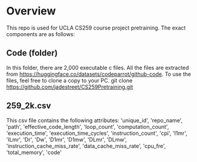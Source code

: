 # Overview
This repo is used for UCLA CS259 course project pretraining. The exact components are as follows:
## Code (folder)
In this folder, there are 2,000 executable c files.
All the files are extracted from https://huggingface.co/datasets/codeparrot/github-code.
To use the files, feel free to clone a copy to your PC.
git clone https://github.com/jadestreet/CS259Pretraining.git
## 259_2k.csv
This csv file contains the following attributes:
'unique_id', 'repo_name', 'path',
'effective_code_length', 'loop_count', 'computation_count',
'execution_time', 'execution_time_cycles', 'instruction_count', 'cpi',
'I1mr', 'ILmr', 'Dr', 'Dw', 'D1mr', 'D1mw', 'DLmr', 'DLmw', 'instruction_cache_miss_rate',
'data_cache_miss_rate',
'cpu_fre', 'total_memory', 'code'
